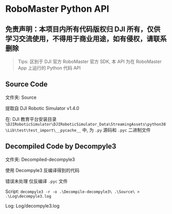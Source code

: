 # RoboMaster Python API

## 免责声明：本项目内所有代码版权归 DJI 所有，仅供学习交流使用，不得用于商业用途，如有侵权，请联系删除

> Tips:
  区别于 DJI 官方 RoboMaster 官方 SDK, 本 API 为在 RoboMaster App 上运行的 Python 代码 API

## Source Code

文件夹: Source

提取自 DJI Robotic Simulator v1.4.0

在:  DJI 教育平台安装目录 `\DJIRoboticSimulator\DJIRoboticSimulator_Data\StreamingAssets\python38\Lib\test\test_import\__pycache__` 中, 为 `.py` 源码和 `.pyc` 二进制文件

## Decompiled Code by Decompyle3

文件夹: Decompiled-decompyle3

使用 Decompyle3 反编译得到的代码

错误未处理 仅反编译 `.pyc` 文件

Script: `decompyle3 -r -o .\Decompile-decompyle3\ .\Source\ > .\Log\decompyle3.log`

Log: Log/decompyle3.log
